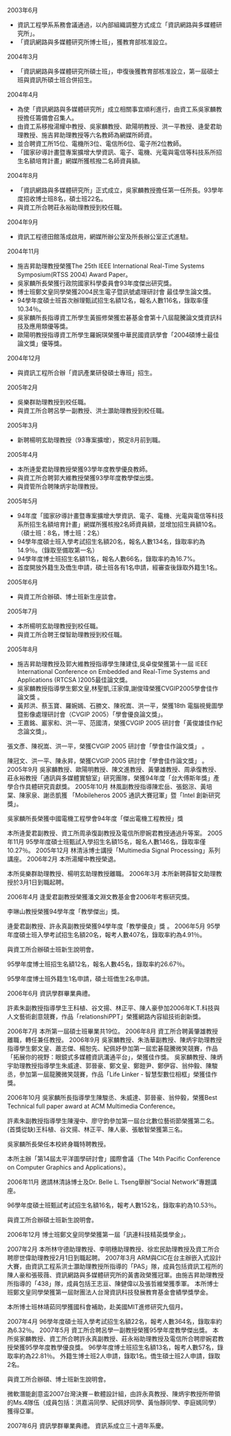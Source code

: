 2003年6月
- 資訊工程學系系務會議通過，以內部組織調整方式成立「資訊網路與多媒體研究所」。
- 「資訊網路與多媒體研究所博士班」，獲教育部核准設立。

2004年3月
- 「資訊網路與多媒體研究所碩士班」，申復後獲教育部核准設立，第一屆碩士班與資訊所碩士班合併招生。

2004年4月
- 為使「資訊網路與多媒體研究所」成立相關事宜順利進行，由資工系吳家麟教授擔任籌備會召集人。
- 由資工系移撥湯耀中教授、吳家麟教授、歐陽明教授、洪一平教授、逄愛君助理教授、施吉昇助理教授等六名教師為網媒所師資。
- 並合聘資工所15位、電機所3位、電信所6位、電子所2位教師。
- 「國家矽導計畫暨專案擴增大學資訊、電子、電機、光電與電信等科技系所招生名額培育計畫」網媒所獲核撥二名師資員額。

2004年8月
- 「資訊網路與多媒體研究所」正式成立，吳家麟教授擔任第一任所長。93學年度招收博士班8名，碩士班22名。
- 與資工所合聘莊永裕助理教授到校任職。

2004年9月
- 資訊工程德田館落成啟用，網媒所辦公室及所長辦公室正式進駐。

2004年11月
- 施吉昇助理教授榮獲The 25th IEEE International Real-Time Systems Symposium(RTSS 2004) Award Paper。
- 吳家麟所長榮獲行政院國家科學委員會93年度傑出研究獎。
- 博士班鄭文皇同學榮獲2004民生電子暨訊號處理研討會 最佳學生論文獎。
- 94學年度碩士班首次辦理甄試招生名額12名，報名人數116名，錄取率僅10.34％。
- 吳家麟所長指導資工所學生黃振修榮獲宏碁基金會第十八屆龍騰論文獎資訊科技及應用類優等獎。
- 歐陽明教授指導資工所學生羅婉琪榮獲中華民國資訊學會「2004碩博士最佳論文獎」優等獎。

2004年12月
- 與資訊工程所合辦「資訊產業研發碩士專班」招生。

2005年2月
- 吳樂群助理教授到校任職。
- 與資工所合聘呂學一副教授、洪士灝助理教授到校任職。

2005年3月
- 新聘楊明玄助理教授（93專案擴增），預定8月前到職。

2005年4月
- 本所逄愛君助理教授榮獲93學年度教學優良教師。
- 與資工所合聘郭大維教授榮獲93學年度教學傑出獎。
- 與資管所合聘陳炳宇助理教授。

2005年5月
- 94年度「國家矽導計畫暨專案擴增大學資訊、電子、電機、光電與電信等科技系所招生名額培育計畫」網媒所獲核撥2名師資員額，並增加招生員額10名。（碩士班：8名，博士班：2名）
- 94學年度碩士班入學考試招生名額20名，報名人數134名，錄取率約為14.9％。（錄取至備取第一名）
- 94學年度博士班招生名額11名，報名人數66名，錄取率約為16.7%。
- 首度開放外籍生及僑生申請，碩士班各有1名申請，經審查後錄取外籍生1名。

2005年6月
- 與資工所合辦碩、博士班新生座談會。

2005年7月
- 本所楊明玄助理教授到校任職。
- 與資工所合聘王傑智助理教授到校任職。

2005年8月
- 施吉昇助理教授及郭大維教授指導學生陳建佳,吳卓俊榮獲第十一屆 IEEE International Conference on Embedded and Real-Time Systems and Applications (RTCSA )2005最佳論文獎。
- 吳家麟教授指導學生鄭文皇,林聖凱,汪家偉,謝俊瑋榮獲CVGIP2005學會佳作論文獎 。
- 黃邦洪、蔡玉寶、羅婉嫣、石勝文、陳祝嵩、洪一平，榮獲18th 電腦視覺圖學暨影像處理研討會（CVGIP 2005）「學會優良論文獎」。
- 王嘉銘、巖家和、洪一平、范國清，榮獲CVGIP 2005 研討會「黃俊雄佳作紀念論文獎」。

張文彥、陳祝嵩、洪一平，榮獲CVGIP 2005 研討會「學會佳作論文獎」 。

陳冠文、洪一平、陳永昇，榮獲CVGIP 2005 研討會「學會佳作論文獎」 。
2005年9月
吳家麟教授、歐陽明教授、陳文進教授、黃肇雄教授、周承復教授、莊永裕教授「通訊與多媒體實驗室」研究團隊，榮獲94年度「台大傅斯年獎」產學合作具體研究貢獻獎。
2005年10月
林風副教授指導陳宏岳、張鋁淙、黃培棠、陳家泉、謝丞凱獲 「Mobileheros 2005 通訊大賽冠軍」暨「Intel 創新研究獎」。

吳家麟所長榮獲中國電機工程學會94年度「傑出電機工程教授」獎

本所逄愛君副教授、資工所周承復副教授及電信所廖婉君教授通過升等案。
2005年11月
95學年度碩士班甄試入學招生名額15名，報名人數146名，錄取率僅10.27％。
2005年12月
林清泳博士講授「Multimedia Signal Processing」系列講座。
2006年2月
本所湯耀中教授榮退。

本所吳樂群助理教授、楊明玄助理教授離職。
2006年3月
本所新聘薛智文助理教授於3月1日到職起聘。

2006年4月
逢愛君副教授榮獲潘文淵文教基金會2006年考察研究獎。

李琳山教授榮獲94學年度「教學傑出」獎。

逄愛君副教授、許永真副教授榮獲94學年度「教學優良」獎 。
2006年5月
95學年度碩士班入學考試招生名額20名，報考人數407名，錄取率約為4.91％。

與資工所合辦碩士班新生說明會。

95學年度博士班招生名額12名，報名人數45名，錄取率約26.67％。

95學年度博士班外籍生1名申請，碩士班僑生2名申請。

2006年6月
資訊學群畢業典禮。

許素朱副教授指導學生王科植、谷文揚、林正平、陳人豪參加2006年K.T.科技與人文藝術創意競賽，作品「relationshiPPT」榮獲網路內容組技術創新獎。

2006年7月
本所第一屆碩士班畢業共19位。
2006年8月
資工所合聘黃肇雄教授離職，轉任兼任教授。
2006年9月
吳家麟教授、朱浩華副教授、陳炳宇助理教授指導學生鄭文皇、蕭志傑、楊恕先、紀佩妤參加第一屆宏碁龍騰微笑競賽，作品「拓展你的視野：眼鏡式多媒體資訊溝通平台」，榮獲佳作獎。
吳家麟教授、陳炳宇助理教授指導學生朱威達、郭晉豪、鄭文皇、鄭鎧尹、鄭伊容、翁仲毅、陳駿丞，參加第一屆龍騰微笑競賽，作品「Life Linker - 智慧型數位相框」榮獲佳作獎。

2006年10月
吳家麟所長指導學生陳駿丞、朱威達、郭晉豪、翁仲毅，榮獲Best Technical full paper award at ACM Multimedia Conference。

許素朱副教授指導學生陳瀅中、廖守鈞參加第一屆台北數位藝術節榮獲第二名。(首獎從缺)王科植、谷文揚、林正平、陳人豪、張敏智榮獲第三名。

吳家麟所長榮任本校終身職特聘教授。

本所主辦「第14屆太平洋圖學研討會」國際會議（The 14th Pacific Conference on Computer Graphics and Applications）。

2006年11月
邀請林清詠博士及Dr. Belle L. Tseng舉辦”Social Network”專題講座。

96學年度碩士班甄試考試招生名額16名，報考人數152名，錄取率約為10.53％。

與資工所合辦碩士班新生說明會。

2006年12月
博士班鄭文皇同學榮獲第一屆「訊連科技精英獎學金」。

2007年2月
本所林守德助理教授、李明穗助理教授、徐宏民助理教授及資工所合聘廖世偉助理教授2月1日到職起聘。
2007年3月
ARM與CIC在台主辦嵌入式設計大賽，由資訊工程系洪士灝助理教授所指導的「PAS」隊，成員包括資訊工程所的陳人豪和張筱薇、資訊網路與多媒體研究所的黃書政榮獲冠軍。由施吉昇助理教授所指導的「438」隊，成員包括王志亘、陳健偉以及張哲維榮獲季軍。
本所博士班鄭文皇同學榮獲第一屆財團法人台灣資訊科技發展教育基金會績學獎學金。

本所博士班林靖茹同學獲國科會補助，赴美國MIT進修研究九個月。

2007年4月
96學年度碩士班入學考試招生名額22名，報考人數364名，錄取率約為6.32％。
2007年5月
資工所合聘呂學一副教授榮獲95學年度教學傑出獎。
本所吳家麟教授、資工所合聘許永真副教授、莊永裕助理教授及電信所合聘廖婉君教授榮獲95學年度教學優良獎。
96學年度博士班招生名額13名，報考人數57名，錄取率約為22.81％。
外籍生博士班2人申請，錄取1名。僑生碩士班2人申請，錄取2名。

與資工所合辦碩、博士班新生說明會。

微軟潛能創意盃2007台灣決賽－軟體設計組，由許永真教授、陳炳宇教授所帶領的Ms.4隊伍（成員包括：洪嘉涓同學、紀佩妤同學、黃怡靜同學、李庭嫣同學）獲得亞軍。

2007年6月
資訊學群畢業典禮。
資訊系成立三十週年系慶。